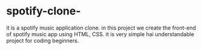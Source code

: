 # spotify-clone-
it is a spotify music application clone.
in this project we create the front-end of spotify music app using HTML, CSS.
it is very simple hai understandable project for coding beginners.
